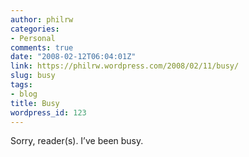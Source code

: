 ```yaml
---
author: philrw
categories:
- Personal
comments: true
date: "2008-02-12T06:04:01Z"
link: https://philrw.wordpress.com/2008/02/11/busy/
slug: busy
tags:
- blog
title: Busy
wordpress_id: 123
---
```


Sorry, reader(s). I’ve been busy.
